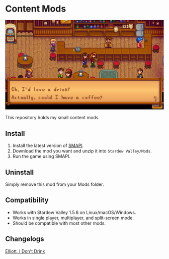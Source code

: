 Content Mods
===========================

![Header image](ElliottIDontDrink/ElliottIDontDrink/docs/banner.jpg)

This repository holds my small content mods.

## Install

1. Install the latest version of [SMAPI](https://smapi.io).
2. Download the mod you want and unzip it into `Stardew Valley/Mods`.
3. Run the game using SMAPI.

## Uninstall
Simply remove this mod from your Mods folder.

## Compatibility

* Works with Stardew Valley 1.5.6 on Linux/macOS/Windows.
* Works in single player, multiplayer, and split-screen mode.
* Should be compatible with most other mods. 

## Changelogs


[Elliott, I Don't Drink](ElliottIDontDrink/ElliottIDontDrink/docs/Changelog.md)
